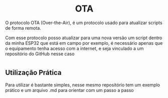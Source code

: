 <div align="center">

# OTA
</div>

O protocolo OTA (Over-the-Air), é um protocolo usado para atualizar scripts de forma remota.

Com esse protocolo posso atualizar para uma nova versão um script dentro da minha ESP32 que está em campo por exemplo, é necessário apenas que o equipamento tenha acesso com a internet, e seja vinculado a um repositório do GitHub nesse caso

#

## Utilização Prática

Para utilizar é bastante simples, nesse mesmo repositório tem um exemplo prático e um arquivo .md para orientar com um passo a passo

#

